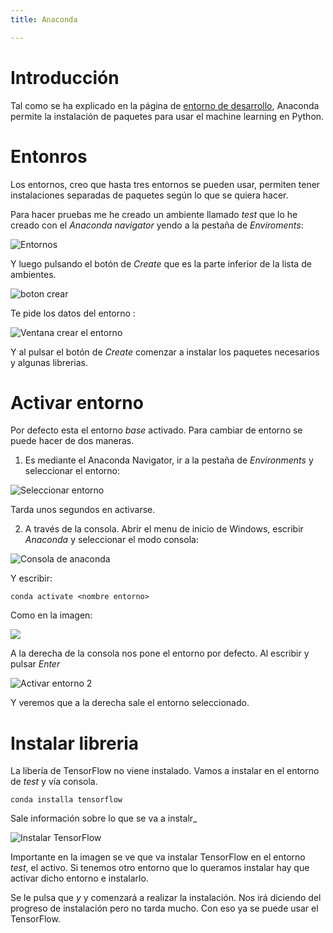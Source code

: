 ```yaml
---
title: Anaconda

---
```


# Introducción

Tal como se ha explicado en la página de [entorno de desarrollo](/docs/python/entorno_desarrollo.md), Anaconda permite la instalación de paquetes para usar el machine learning en Python.

# Entonros

Los entornos, creo que hasta tres entornos se pueden usar, permiten tener instalaciones separadas de paquetes según lo que se quiera hacer.

Para hacer pruebas me he creado un ambiente llamado *test* que lo he creado con el *Anaconda navigator* yendo a la pestaña de *Enviroments*:

![Entornos](/images/python/machine_learning/anaconda/entornos_anaconda_navigator.png)

Y luego pulsando el botón de *Create* que es la parte inferior de la lista de ambientes.


![boton crear](/images/python/machine_learning/anaconda/boton_crear_entorno.png)

Te pide los datos del entorno :

![Ventana crear el entorno](/images/python/machine_learning/anaconda/ventana_crear_entorno.png)

Y al pulsar el botón de *Create* comenzar a instalar los paquetes necesarios y algunas librerias.

# Activar entorno

Por defecto esta el entorno *base* activado. Para cambiar de entorno se puede hacer de dos maneras. 

1. Es mediante el Anaconda Navigator, ir a la pestaña de *Environments* y seleccionar el entorno:

![Seleccionar entorno](/images/python/machine_learning/anaconda/seleccionar_entorno.png)

Tarda unos segundos en activarse.

2. A través de la consola. Abrir el menu de inicio de Windows, escribir *Anaconda* y seleccionar el modo consola:

![Consola de anaconda](/images/python/machine_learning/anaconda/consola_anaconda.png)

Y escribir:

```tpl
conda activate <nombre entorno>
```

Como en la imagen:

![](/images/python/machine_learning/anaconda/activar_entorno_consola.png)

A la derecha de la consola nos pone el entorno por defecto. Al escribir y pulsar *Enter*

![Activar entorno 2](/images/python/machine_learning/anaconda/activar_entorno_consola2.png)

Y veremos que a la derecha sale el entorno seleccionado.

# Instalar libreria

La libería de TensorFlow no viene instalado. Vamos a instalar en el entorno de *test* y vía consola.

```tpl
conda installa tensorflow
```

Sale información sobre lo que se va a instalr_

![Instalar TensorFlow](/images/python/machine_learning/anaconda/instalar_paquete_tensorflow.png)

Importante en la imagen se ve que va instalar TensorFlow en el entorno *test*, el activo. Si tenemos otro entorno que lo queramos instalar hay que activar dicho entorno e instalarlo.

Se le pulsa que *y* y comenzará a realizar la instalación. Nos irá diciendo del progreso de instalación pero no tarda mucho. Con eso ya se puede usar el TensorFlow.
